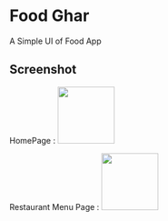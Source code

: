 # Food Ghar

A Simple UI of Food App

## Screenshot
HomePage :
<img src="https://user-images.githubusercontent.com/34604479/95648085-5d630300-0af4-11eb-83c3-e6e48544207a.jpg" width="100" height="100">


Restaurant Menu Page :
<img src="https://user-images.githubusercontent.com/34604479/95648158-d1051000-0af4-11eb-8fe3-214c32c3847e.jpg" width="100" height="100">




